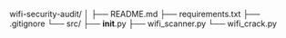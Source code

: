 
wifi-security-audit/
│
├── README.md
├── requirements.txt
├── .gitignore
└── src/
    ├── __init__.py
    ├── wifi_scanner.py
    └── wifi_crack.py
<!---
dgibran9/dgibran9 is a ✨ special ✨ repository because its `README.md` (this file) appears on your GitHub profile.
You can click the Preview link to take a look at your changes.
--->
